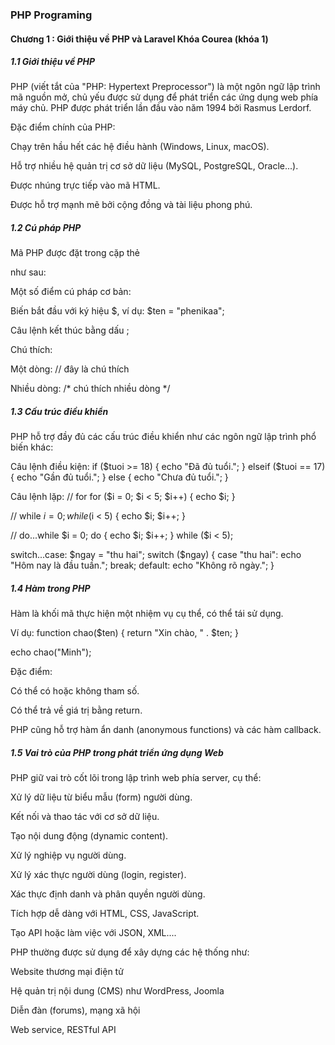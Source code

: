 ### PHP Programing
#### Chương 1 : Giới thiệu về PHP và Laravel Khóa Courea (khóa 1)
##### 1.1 Giới thiệu về PHP

PHP (viết tắt của "PHP: Hypertext Preprocessor") là một ngôn ngữ lập trình mã nguồn mở, chủ yếu được sử dụng để phát triển các ứng dụng web phía máy chủ. PHP được phát triển lần đầu vào năm 1994 bởi Rasmus Lerdorf.

Đặc điểm chính của PHP:

Chạy trên hầu hết các hệ điều hành (Windows, Linux, macOS).

Hỗ trợ nhiều hệ quản trị cơ sở dữ liệu (MySQL, PostgreSQL, Oracle...).

Được nhúng trực tiếp vào mã HTML.

Được hỗ trợ mạnh mẽ bởi cộng đồng và tài liệu phong phú.

##### 1.2 Cú pháp PHP

Mã PHP được đặt trong cặp thẻ 
<?php ... ?>
như sau:

<?php
    echo "Xin chào, thế giới!";
?>


Một số điểm cú pháp cơ bản:

Biến bắt đầu với ký hiệu $, ví dụ: $ten = "phenikaa";

Câu lệnh kết thúc bằng dấu ;

Chú thích:

Một dòng: // đây là chú thích

Nhiều dòng: /* chú thích nhiều dòng */

##### 1.3 Cấu trúc điều khiển

PHP hỗ trợ đầy đủ các cấu trúc điều khiển như các ngôn ngữ lập trình phổ biến khác:

Câu lệnh điều kiện:
if ($tuoi >= 18) {
    echo "Đã đủ tuổi.";
} elseif ($tuoi == 17) {
    echo "Gần đủ tuổi.";
} else {
    echo "Chưa đủ tuổi.";
}

Câu lệnh lặp:
// for
for ($i = 0; $i < 5; $i++) {
    echo $i;
}

// while
$i = 0;
while ($i < 5) {
    echo $i;
    $i++;
}

// do...while
$i = 0;
do {
    echo $i;
    $i++;
} while ($i < 5);

switch...case:
$ngay = "thu hai";
switch ($ngay) {
    case "thu hai":
        echo "Hôm nay là đầu tuần.";
        break;
    default:
        echo "Không rõ ngày.";
}

##### 1.4 Hàm trong PHP

Hàm là khối mã thực hiện một nhiệm vụ cụ thể, có thể tái sử dụng.

Ví dụ:
function chao($ten) {
    return "Xin chào, " . $ten;
}

echo chao("Minh");


Đặc điểm:

Có thể có hoặc không tham số.

Có thể trả về giá trị bằng return.

PHP cũng hỗ trợ hàm ẩn danh (anonymous functions) và các hàm callback.

##### 1.5 Vai trò của PHP trong phát triển ứng dụng Web

PHP giữ vai trò cốt lõi trong lập trình web phía server, cụ thể:

Xử lý dữ liệu từ biểu mẫu (form) người dùng.

Kết nối và thao tác với cơ sở dữ liệu.

Tạo nội dung động (dynamic content).

Xử lý nghiệp vụ người dùng.

Xử lý xác thực người dùng (login, register).

Xác thực định danh và phân quyền người dùng.

Tích hợp dễ dàng với HTML, CSS, JavaScript.

Tạo API hoặc làm việc với JSON, XML....

PHP thường được sử dụng để xây dựng các hệ thống như:

Website thương mại điện tử

Hệ quản trị nội dung (CMS) như WordPress, Joomla

Diễn đàn (forums), mạng xã hội

Web service, RESTful API
